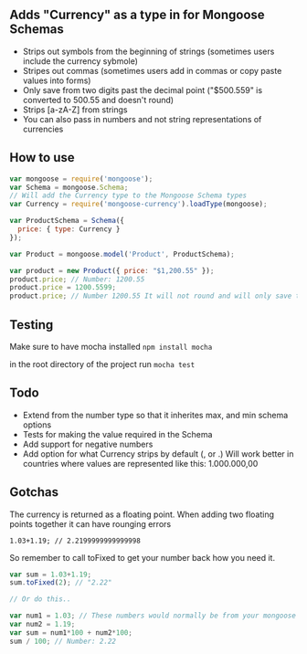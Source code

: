 ## Adds "Currency" as a type in for Mongoose Schemas

* Strips out symbols from the beginning of strings (sometimes users include the currency sybmole)
* Stripes out commas (sometimes users add in commas or copy paste values into forms)
* Only save from two digits past the decimal point ("$500.559" is converted to 500.55 and doesn't round)
* Strips [a-zA-Z] from strings
* You can also pass in numbers and not string representations of currencies

## How to use

```JavaScript
var mongoose = require('mongoose');
var Schema = mongoose.Schema;
// Will add the Currency type to the Mongoose Schema types
var Currency = require('mongoose-currency').loadType(mongoose);

var ProductSchema = Schema({
  price: { type: Currency }
});

var Product = mongoose.model('Product', ProductSchema);

var product = new Product({ price: "$1,200.55" });
product.price; // Number: 1200.55
product.price = 1200.5599;
product.price; // Number 1200.55 It will not round and will only save two digits over
```

## Testing

Make sure to have mocha installed `npm install mocha`

in the root directory of the project run `mocha test`

## Todo

* Extend from the number type so that it inherites max, and min schema options
* Tests for making the value required in the Schema
* Add support for negative numbers
* Add option for what Currency strips by default (, or .) Will work better in countries where values are represented like this: 1.000.000,00

## Gotchas

The currency is returned as a floating point. When adding two floating points together it can have rounging errors
```
1.03+1.19; // 2.2199999999999998
```

So remember to call toFixed to get your number back how you need it.

```JavaScript
var sum = 1.03+1.19;
sum.toFixed(2); // "2.22"

// Or do this..

var num1 = 1.03; // These numbers would normally be from your mongoose record
var num2 = 1.19;
var sum = num1*100 + num2*100;
sum / 100; // Number: 2.22

```

